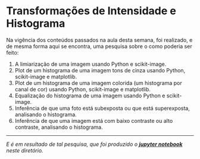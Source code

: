 # Transformações de Intensidade e Histograma 

Na vigência dos conteúdos passados na aula desta semana, foi realizado, e de mesma forma aqui se encontra, uma pesquisa sobre o como poderia ser feito:

<ol>
<li> A limiarização de uma imagem usando Python e scikit-image.
<li> Plot de um histograma de uma imagem tons de cinza usando Python, scikit-image e matplotlib.
<li> Plot de um histograma de uma imagem colorida (um histograma por canal de cor) usando Python, scikit-image e matplotlib.
<li> Equalização do histograma de uma imagem usando Python e scikit-image.
<li> Inferência de que uma foto está subexposta ou que está superexposta, analisando o histograma.
<li> Inferência de que uma imagem está com baixo contraste ou alto contraste, analisando o histograma.
</ol>

---

*_E é em resultado de tal pesquisa, que foi produzido o **[jupyter notebook](https://github.com/PedroUnello/Computacao-Visual/blob/main/Aula05/CompVisualTeor5.ipynb)** neste diretório._*
